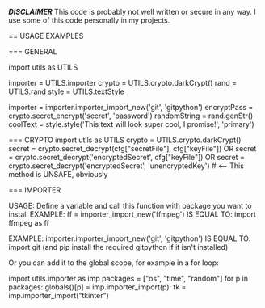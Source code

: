 <!-- ─────────────────────────────────────────────────────────────────────── -->
<!--                                 README                                  -->
<!-- ─────────────────────────────────────────────────────────────────────── -->

***DISCLAIMER***
This code is probably not well written or secure in any way.
I use some of this code personally in my projects.

<!-- ─────────────────────────────────────────────────────────────────────── -->

== USAGE EXAMPLES

<!-- ─────────────────────────────────────────────────────────────────────── -->

=== GENERAL

import utils as UTILS

importer = UTILS.importer
crypto   = UTILS.crypto.darkCrypt()
rand     = UTILS.rand
style    = UTILS.textStyle

importer     = importer.importer_import_new('git', 'gitpython')
encryptPass  = crypto.secret_encrypt('secret', 'password')
randomString = rand.genStr()
coolText     = style.style('This text will look super cool, I promise!', 'primary')

<!-- ─────────────────────────────────────────────────────────────────────── -->

=== CRYPTO
import utils as UTILS
crypto = UTILS.crypto.darkCrypt()
secret = crypto.secret_decrypt(cfg["secretFile"], cfg["keyFile"])
OR
secret = crypto.secret_decrypt('encryptedSecret', cfg["keyFile"])
OR
secret = crypto.secret_decrypt('encryptedSecret', 'unencryptedKey') # <-- This method is UNSAFE, obviously

<!-- ─────────────────────────────────────────────────────────────────────── -->

=== IMPORTER

USAGE: Define a variable and call this function with package you want to install
EXAMPLE:
    ff = importer_import_new('ffmpeg')
IS EQUAL TO:
    import ffmpeg as ff

EXAMPLE:
    importer.importer_import_new('git', 'gitpython')
IS EQUAL TO:
    import git (and pip install the required gitpython if it isn't installed)

Or you can add it to the global scope, for example in a for loop:

import utils.importer as imp
packages = ["os", "time", "random"]
for p in packages:
    globals()[p] = imp.importer_import(p):
tk = imp.importer_import("tkinter")

<!-- ─────────────────────────────────────────────────────────────────────── -->